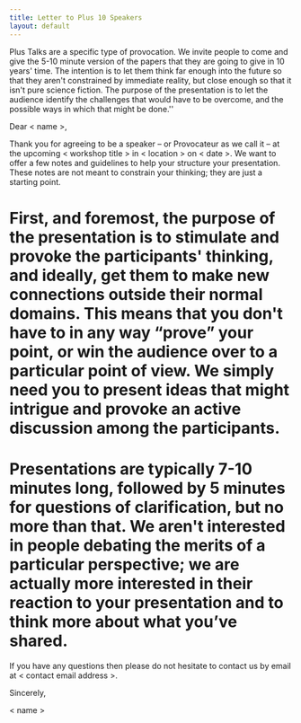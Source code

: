 ```yaml
---
title: Letter to Plus 10 Speakers
layout: default
---
```

Plus Talks are a specific type of provocation. We invite people to come and give the 5-10 minute version of the papers that they are going to give in 10 years' time. The intention is to let them think far enough into the future so that they aren't constrained by immediate reality, but close enough so that it isn't pure science fiction. The purpose of the presentation is to let the audience identify the challenges that would have to be overcome, and the possible ways in which that might be done.''

Dear < name >,


Thank you for agreeing to be a speaker – or Provocateur as we call it – at the upcoming < workshop title > in < location > on < date >. We want to offer a few notes and guidelines to help your structure your presentation. These notes are not meant to constrain your thinking; they are just a starting point.


# First, and foremost, the purpose of the presentation is to stimulate and provoke the participants' thinking, and ideally, get them to make new connections outside their normal domains. This means that you don't have to in any way “prove” your point, or win the audience over to a particular point of view. We simply need you to present ideas that might intrigue and provoke an active discussion among the participants.
# Presentations are typically 7-10 minutes long, followed by 5 minutes for questions of clarification, but no more than that. We aren't interested in people debating the merits of a particular perspective; we are actually more interested in their reaction to your presentation and to think more about what you’ve shared. 


If you have any questions then please do not hesitate to contact us by email at < contact email address >. 


Sincerely,


< name >